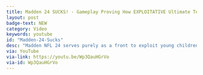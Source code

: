 ```yaml
---
title: Madden 24 SUCKS! - Gameplay Proving How EXPLOITATIVE Ultimate Team Is (feat. SonicHack)
layout: post
badge-text: NEW
category: Video
keywords: youtube
id: "Madden-24-Sucks"
desc: "Madden NFL 24 serves purely as a front to exploit young children into spending hundreds of dollars on Ultimate Team card packs. Me and SonicHack explore the sad state of Madden with a deep dive into Madden 24's Ultimate Team mode."
via: YouTube
via-link: https://youtu.be/Wp3QauHGrVo
via-id: Wp3QauHGrVo
---
```


<script>
    window.location.replace("{{ page.via-link }}");
</script>